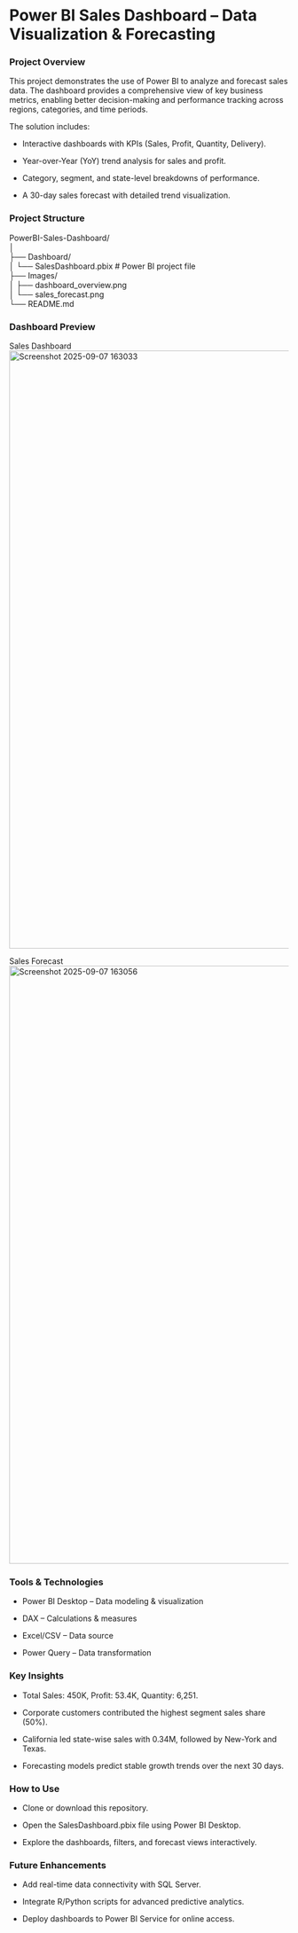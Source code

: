 # Power BI Sales Dashboard – Data Visualization & Forecasting
### Project Overview

This project demonstrates the use of Power BI to analyze and forecast sales data. The dashboard provides a comprehensive view of key business metrics, enabling better decision-making and performance tracking across regions, categories, and time periods.

The solution includes:

- Interactive dashboards with KPIs (Sales, Profit, Quantity, Delivery).

- Year-over-Year (YoY) trend analysis for sales and profit.

- Category, segment, and state-level breakdowns of performance.

- A 30-day sales forecast with detailed trend visualization.

### Project Structure
PowerBI-Sales-Dashboard/ <br>
│<br>
├── Dashboard/<br>
│   └── SalesDashboard.pbix   # Power BI project file<br>
├── Images/<br>
│   ├── dashboard_overview.png<br>
│   └── sales_forecast.png<br>
└── README.md<br>

### Dashboard Preview
Sales Dashboard
<img width="1919" height="1079" alt="Screenshot 2025-09-07 163033" src="https://github.com/user-attachments/assets/00d6b4a9-d5d1-4ade-867e-214b749db755" />

Sales Forecast
<img width="1919" height="1079" alt="Screenshot 2025-09-07 163056" src="https://github.com/user-attachments/assets/f829101f-fbdc-4bd5-965d-5a501f22191b" />

### Tools & Technologies

- Power BI Desktop – Data modeling & visualization

- DAX – Calculations & measures

- Excel/CSV – Data source

- Power Query – Data transformation

### Key Insights

- Total Sales: 450K, Profit: 53.4K, Quantity: 6,251.

- Corporate customers contributed the highest segment sales share (50%).

- California led state-wise sales with 0.34M, followed by New-York and Texas.

- Forecasting models predict stable growth trends over the next 30 days.

### How to Use

- Clone or download this repository.

- Open the SalesDashboard.pbix file using Power BI Desktop.

- Explore the dashboards, filters, and forecast views interactively.

### Future Enhancements

- Add real-time data connectivity with SQL Server.

- Integrate R/Python scripts for advanced predictive analytics.

- Deploy dashboards to Power BI Service for online access.
